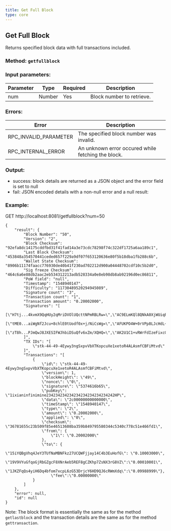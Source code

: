 ```yaml
---
title: Get Full Block
type: core
---
```

## Get Full Block
Returns specified block data with full transactions included.
### Method: `getfullblock`
### Input parameters:

| Parameter | Type | Required | Description |
| --- | --- | --- | --- |
| num | Number | Yes | Block number to retrieve. |

### Errors:

| Error | Description |
| --- | --- |
| RPC_INVALID_PARAMETER | The specified block number was invalid. |
| RPC_INTERNAL_ERROR | An unknown error occured while fetching the block. |


### Output:
- success: block details are returned as a JSON object and the error field is set to null
- fail: JSON encoded details with a non-null error and a null result:

### Example:
GET http://localhost:8081/getfullblock?num=50

```
{
	"result": {
		"Block Number": "50",
		"Version": "2",
		"Block Checksum": "92efa8dc14175cddfbd31f41fad14a3e73cdc78298f74c322df1725a6aa189c1",
		"Last Block Checksum": "453848a354570441ceded657f229a9df07f653120636e80f5b18dba1fb288c6b",
		"Wallet State Checksum": "8906b11174faacc776930de40b41f230ad702212d900a04448702cdf10c5b2d0",
		"Sig freeze Checksum": "464c6a6e88db2aac2eb534312213adb528334a0e8eb98db8ab92196d0ec86811",
		"PoW field": "null",
		"Timestamp": "1548940147",
		"Difficulty": "11730489520294945089",
		"Signature count": "3",
		"Transaction count": "1",
		"Transaction amount": "0.20002000",
		"Signatures": "[
			[\"H7tj...4kvmX9QqHUy2qMriDVOlUQcttNPmRBLRw=\",\"AC9ELmKQl8QNkA0XjWUiqPU7MjbKxfcQi3MxGpuJKgwIPoaD\"],
			[\"tME0...aiWgNf2Jcu+8chlE0tUodf0x+j/NiCsWg=\",\"AFUKPO4W+0rVPp8LJcHdL+HaY8N8IoPgv7jaAO3UeAdPqDAc\"],
			[\"zT8h...PJmQwJ8JXESIFWJhbiDSuQfv6xZm/XQHQ=\",\"AK2U1C1+vRWrFdIzeFixcGl29ytd/QH142eb9s8pkzx3AMmA\"]
		]",
		"TX IDs": "[
			\"stk-44-49-4Eywy3ngSxpvVbXTKopcuXe1xetoR4ALAsmfCBFiMtvd\"
		]",
		"Transactions": "[
			{
				\"id\": \"stk-44-49-4Eywy3ngSxpvVbXTKopcuXe1xetoR4ALAsmfCBFiMtvd\",
				\"version\": 1,
				\"blockHeight\": \"49\",
				\"nonce\": \"0\",
				\"signature\": \"5374616b65\",
				\"pubKey\": \"1ixianinfinimine234234234234234234234234234242HP\",
				\"data\": \"2c00000000000000\",
				\"timeStamp\": \"1548940147\",
				\"type\": \"2\",
				\"amount\": \"0.20002000\",
				\"applied\": \"0\",
				\"checksum\": \"36781655c23b509f85e46513608ba359b849795580344c5340c778c51e466fd1\",
				\"from\": {
					\"1\": \"0.20002000\"
				},
				\"to\": {
					\"15iYQBgVhq4JeY3TUfNaMBNFkz27UCQWFjjay14C4b3EuHofG\": \"0.10003000\",
					\"19V9VYuGfqoGjRbGZgcF8XNrAeb5REF8gCZKhp7ZsNX3rG8VZ\":\"0.00010001\",
					\"1JKZFqQs4yiH6Dq4bfom7xcpL6zG53DrjcY6HD9QJ6cRWmXdq\":\"0.09988999\"},
					\"fee\":\"0.00000000\"
			}
		]
	},
	"error": null,
	"id": null
}
```

Note: The block format is essentially the same as for the method `getlastblock` and the transaction details are the same as for the method `gettransaction`.